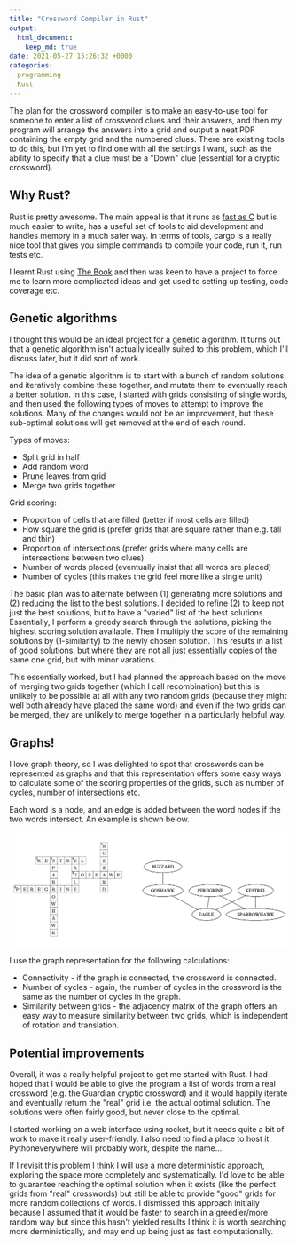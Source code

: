 ```yaml
---
title: "Crossword Compiler in Rust"
output:
  html_document:
    keep_md: true
date: 2021-05-27 15:26:32 +0000
categories:
  programming
  Rust
---
```


The plan for the crossword compiler is to make an easy-to-use tool for someone to enter a list of crossword clues and their answers, and then my program will arrange the answers into a grid and output a neat PDF containing the empty grid and the numbered clues. There are existing tools to do this, but I'm yet to find one with all the settings I want, such as the ability to specify that a clue must be a "Down" clue (essential for a cryptic crossword).

## Why Rust?

Rust is pretty awesome. The main appeal is that it runs as [fast as C](https://benchmarksgame-team.pages.debian.net/benchmarksgame/fastest/rust.html) but is much easier to write, has a useful set of tools to aid development and handles memory in a much safer way. In terms of tools, cargo is a really nice tool that gives you simple commands to compile your code, run it, run tests etc.

I learnt Rust using [The Book](https://doc.rust-lang.org/stable/book) and then was keen to have a project to force me to learn more complicated ideas and get used to setting up testing, code coverage etc.

## Genetic algorithms

I thought this would be an ideal project for a genetic algorithm. It turns out that a genetic algorithm isn't actually ideally suited to this problem, which I'll discuss later, but it did sort of work.

The idea of a genetic algorithm is to start with a bunch of random solutions, and iteratively combine these together, and mutate them to eventually reach a better solution. In this case, I started with grids consisting of single words, and then used the following types of moves to attempt to improve the solutions. Many of the changes would not be an improvement, but these sub-optimal solutions will get removed at the end of each round.

Types of moves:

- Split grid in half
- Add random word
- Prune leaves from grid
- Merge two grids together

Grid scoring:

- Proportion of cells that are filled (better if most cells are filled)
- How square the grid is (prefer grids that are square rather than e.g. tall and thin)
- Proportion of intersections (prefer grids where many cells are intersections between two clues)
- Number of words placed (eventually insist that all words are placed)
- Number of cycles (this makes the grid feel more like a single unit)

The basic plan was to alternate between (1) generating more solutions and (2) reducing the list to the best solutions. I decided to refine (2) to keep not just the best solutions, but to have a "varied" list of the best solutions. Essentially, I perform a greedy search through the solutions, picking the highest scoring solution available. Then I multiply the score of the remaining solutions by (1-similarity) to the newly chosen solution. This results in a list of good solutions, but where they are not all just essentially copies of the same one grid, but with minor varations.

This essentially worked, but I had planned the approach based on the move of merging two grids together (which I call recombination) but this is unlikely to be possible at all with any two random grids (because they might well both already have placed the same word) and even if the two grids can be merged, they are unlikely to merge together in a particularly helpful way.

## Graphs!

I love graph theory, so I was delighted to spot that crosswords can be represented as graphs and that this representation offers some easy ways to calculate some of the scoring properties of the grids, such as number of cycles, number of intersections etc.

Each word is a node, and an edge is added between the word nodes if the two words intersect. An example is shown below.

![Example crossword and graph representation](/assets/images/birdsofprey_crossword.png)

I use the graph representation for the following calculations:

- Connectivity - if the graph is connected, the crossword is connected.
- Number of cycles - again, the number of cycles in the crossword is the same as the number of cycles in the graph.
- Similarity between grids - the adjacency matrix of the graph offers an easy way to measure similarity between two grids, which is independent of rotation and translation.

## Potential improvements

Overall, it was a really helpful project to get me started with Rust. I had hoped that I would be able to give the program a list of words from a real crossword (e.g. the Guardian cryptic crossword) and it would happily iterate and eventually return the "real" grid i.e. the actual optimal solution. The solutions were often fairly good, but never close to the optimal.

I started working on a web interface using rocket, but it needs quite a bit of work to make it really user-friendly. I also need to find a place to host it. Pythoneverywhere will probably work, despite the name...

If I revisit this problem I think I will use a more deterministic approach, exploring the space more completely and systematically. I'd love to be able to guarantee reaching the optimal solution when it exists (like the perfect grids from "real" crosswords) but still be able to provide "good" grids for more random collections of words. I dismissed this approach initially because I assumed that it would be faster to search in a greedier/more random way but since this hasn't yielded results I think it is worth searching more derministically, and may end up being just as fast computationally.

